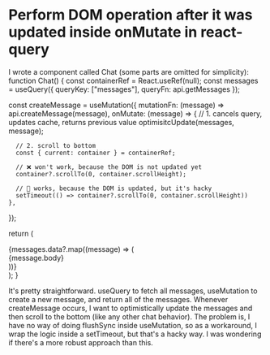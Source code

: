 
# Perform DOM operation after it was updated inside onMutate in react-query

I wrote a component called Chat (some parts are omitted for simplicity):
function Chat() {
  const containerRef = React.useRef(null);
  const messages = useQuery({
    queryKey: ["messages"],
    queryFn: api.getMessages
  });
  
  const createMessage = useMutation({
    mutationFn: (message) => api.createMessage(message),
    onMutate: (message) => {
      // 1. cancels query, updates cache, returns previous value
      optimisitcUpdate(messages, message);

      // 2. scroll to bottom
      const { current: container } = containerRef;

      // ❌ won't work, because the DOM is not updated yet
      container?.scrollTo(0, container.scrollHeight);

      // 💩 works, because the DOM is updated, but it's hacky
      setTimeout(() => container?.scrollTo(0, container.scrollHeight))
    },
  });

  return (
    <div id="messages" ref={containerRef}>
      {messages.data?.map((message) => (
        <div key={message.uuid}>{message.body}</div>
      ))}
    </div>
  );
}

It's pretty straightforward. useQuery to fetch all messages, useMutation to create a new message, and return all of the messages.
Whenever createMessage occurs, I want to optimistically update the messages and then scroll to the bottom (like any other chat behavior).
The problem is, I have no way of doing flushSync inside useMutation, so as a workaround, I wrap the logic inside a setTimeout, but that's a hacky way.
I was wondering if there's a more robust approach than this.

        